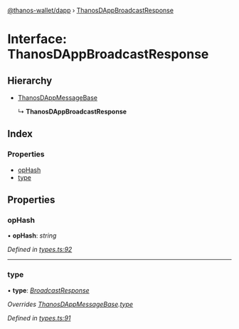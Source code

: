 [@thanos-wallet/dapp](../README.md) › [ThanosDAppBroadcastResponse](thanosdappbroadcastresponse.md)

# Interface: ThanosDAppBroadcastResponse

## Hierarchy

* [ThanosDAppMessageBase](thanosdappmessagebase.md)

  ↳ **ThanosDAppBroadcastResponse**

## Index

### Properties

* [opHash](thanosdappbroadcastresponse.md#ophash)
* [type](thanosdappbroadcastresponse.md#type)

## Properties

###  opHash

• **opHash**: *string*

*Defined in [types.ts:92](https://github.com/madfish-solutions/thanoswallet-dapp/blob/442d5c3/src/types.ts#L92)*

___

###  type

• **type**: *[BroadcastResponse](../enums/thanosdappmessagetype.md#broadcastresponse)*

*Overrides [ThanosDAppMessageBase](thanosdappmessagebase.md).[type](thanosdappmessagebase.md#type)*

*Defined in [types.ts:91](https://github.com/madfish-solutions/thanoswallet-dapp/blob/442d5c3/src/types.ts#L91)*
